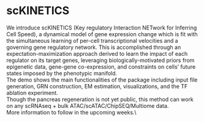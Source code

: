 # scKINETICS
We introduce scKINETICS (Key regulatory Interaction NETwork for Inferring Cell Speed), a dynamical model of gene expression change which is fit with the simultaneous learning of per-cell transcriptional velocities and a governing gene regulatory network. This is accomplished through an expectation-maximization approach derived to learn the impact of each regulator on its target genes, leveraging biologically-motivated priors from epigenetic data, gene-gene co-expression, and constraints on cells’ future states imposed by the phenotypic manifold.\
The demo shows the main functionalities of the package including input file generation, GRN construction, EM estimation, visualizations, and the TF ablation experiment. \
Though the pancreas regeneration is not yet public, this method can work on any scRNAseq + bulk ATAC/scATAC/ChipSEQ/Multiome data.\
More information to follow in the upcoming weeks.\
